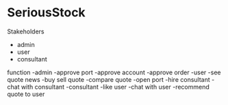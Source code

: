 # SeriousStock

Stakeholders
- admin
- user
- consultant

function
-admin
 -approve port
  -approve account
  -approve order
-user
  -see quote news
  -buy sell quote
  -compare quote
  -open port
  -hire consultant
  -chat with consultant
-consultant
  -like user
  -chat with user
  -recommend quote to user
  
